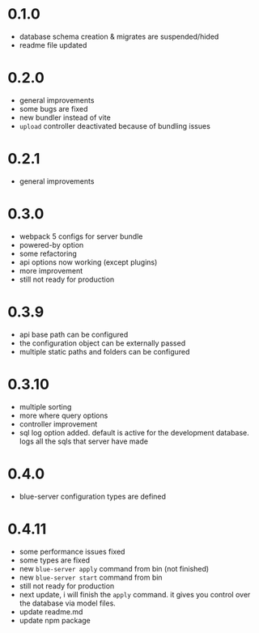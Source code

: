# 0.1.0

- database schema creation & migrates are suspended/hided
- readme file updated

# 0.2.0

- general improvements
- some bugs are fixed
- new bundler instead of vite
- `upload` controller deactivated because of bundling issues

# 0.2.1

- general improvements

# 0.3.0

- webpack 5 configs for server bundle
- powered-by option
- some refactoring
- api options now working (except plugins)
- more improvement
- still not ready for production

# 0.3.9

- api base path can be configured
- the configuration object can be externally passed
- multiple static paths and folders can be configured

# 0.3.10

- multiple sorting
- more where query options
- controller improvement
- sql log option added. default is active for the development database. logs all the sqls that server have made

# 0.4.0

- blue-server configuration types are defined

# 0.4.11

- some performance issues fixed
- some types are fixed
- new `blue-server apply` command from bin (not finished)
- new `blue-server start` command from bin
- still not ready for production
- next update, i will finish the `apply` command. it gives you control over the database via model files.
- update readme.md
- update npm package
